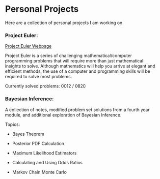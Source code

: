 
# Personal Projects

Here are a collection of personal projects I am working on.

### Project Euler:

[Project Euler Webpage](https://https://projecteuler.net/)

Project Euler is a series of challenging mathematical/computer programming problems that will require more than just mathematical insights to solve. Although mathematics will help you arrive at elegant and efficient methods, the use of a computer and programming skills will be required to solve most problems.

Currently solved problems: 0012 / 0820

### Bayesian Inference:

A collection of notes, modified problem set solutions from a fourth year module, and additional exploration of Bayesian Inference.

Topics:

- Bayes Theorem

- Posterior PDF Calculation

- Maximum Likelihood Estimators

- Calculating and Using Odds Ratios

- Markov Chain Monte Carlo
